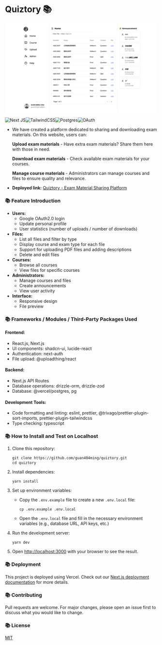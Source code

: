 # Quiztory 📚

<p align="center">
  <img width="1438" alt="Quiztory Screenshot" src="public/screenshot.png">
</p>

![Next JS](https://img.shields.io/badge/Next-black?style=for-the-badge&logo=next.js&logoColor=white)![TailwindCSS](https://img.shields.io/badge/tailwindcss-%2338B2AC.svg?style=for-the-badge&logo=tailwind-css&logoColor=white)![Postgres](https://img.shields.io/badge/PostgreSQL-3ECF8E?style=for-the-badge&logo=PostgreSQL&logoColor=white)![OAuth](https://img.shields.io/badge/OAuth-F6820D?style=for-the-badge&logo=google&logoColor=white)
- We have created a platform dedicated to sharing and downloading exam materials. On this website, users can:

    **Upload exam materials** - Have extra exam materials? Share them here with those in need.

    **Download exam materials** - Check available exam materials for your courses.

    **Manage course materials** - Administrators can manage courses and files to ensure quality and relevance.

- **Deployed link:** [Quiztory - Exam Material Sharing Platform](https://quiztory.vercel.app/)

### 📚 Feature Introduction

- **Users:**
    - Google OAuth2.0 login
    - Update personal profile
    - User statistics (number of uploads / number of downloads)
- **Files:**
    - List all files and filter by type
    - Display course and exam type for each file
    - Support for uploading PDF files and adding descriptions
    - Delete and edit files
- **Courses:**
    - Browse all courses
    - View files for specific courses
- **Administrators:**
    - Manage courses and files
    - Create announcements
    - View user activity
- **Interface:**
    - Responsive design
    - File preview

### 📚 Frameworks / Modules / Third-Party Packages Used

#### Frontend:
- React.js, Next.js
- UI components: shadcn-ui, lucide-react
- Authentication: next-auth
- File upload: @uploadthing/react

#### Backend:
- Next.js API Routes
- Database operations: drizzle-orm, drizzle-zod
- Database: @vercel/postgres, pg

#### Development Tools:
- Code formatting and linting: eslint, prettier, @trivago/prettier-plugin-sort-imports, prettier-plugin-tailwindcss
- Type checking: typescript

### 📚 How to Install and Test on Localhost

1. Clone this repository:
   ```
   git clone https://github.com/guan404ming/quiztory.git
   cd quiztory
   ```

2. Install dependencies:
   ```
   yarn install
   ```

3. Set up environment variables:
   - Copy the `.env.example` file to create a new `.env.local` file:
     ```
     cp .env.example .env.local
     ```
   - Open the `.env.local` file and fill in the necessary environment variables (e.g., database URL, API keys, etc.)

4. Run the development server:
   ```
   yarn dev
   ```

5. Open [http://localhost:3000](http://localhost:3000) with your browser to see the result.

### 📚 Deployment

This project is deployed using Vercel. Check out our [Next.js deployment documentation](https://nextjs.org/docs/deployment) for more details.

### 📚 Contributing

Pull requests are welcome. For major changes, please open an issue first to discuss what you would like to change.

### 📚 License

[MIT](https://choosealicense.com/licenses/mit/)
